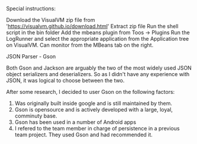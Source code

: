 Special instructions:

Download the VisualVM zip file from 'https://visualvm.github.io/download.html'
Extract zip file
Run the shell script in the bin folder
Add the mbeans plugin from Toos -> Plugins
Run the LogRunner and select the appropriate application from the Application tree on VisualVM.
Can monitor from the MBeans tab on the right.


JSON Parser - Gson

Both Gson and Jackson are arguably the two of the most widely used JSON object serializers and deserializers.
So as I didn't have any experience with JSON, it was logical to choose between the two.

After some research, I decided to user Gson on the following factors:

1. Was originally built inside google and is still maintained by them.
2. Gson is opensource and is actively developed with a large, loyal, comminuty base.
3. Gson has been used in a number of Android apps
4. I refered to the team member in charge of persistence in a previous team project. They used Gson and had recommended it.

